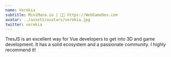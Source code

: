 ```yaml
---
name: Verekia
subtitle: MiniMana.io | 🧑‍💻 https://WebGameDev.com
avatar: ../assets/avatars/verekia.jpg
twitter: verekia
---
```


TresJS is an excellent way for Vue developers to get into 3D and game development. It has a solid ecosystem and a passionate community. I highly recommend it!

